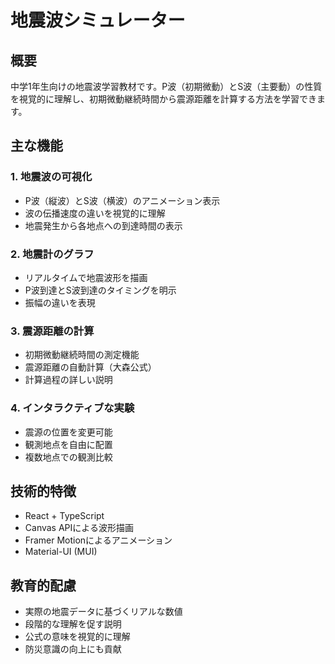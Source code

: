 # 地震波シミュレーター

## 概要
中学1年生向けの地震波学習教材です。P波（初期微動）とS波（主要動）の性質を視覚的に理解し、初期微動継続時間から震源距離を計算する方法を学習できます。

## 主な機能

### 1. 地震波の可視化
- P波（縦波）とS波（横波）のアニメーション表示
- 波の伝播速度の違いを視覚的に理解
- 地震発生から各地点への到達時間の表示

### 2. 地震計のグラフ
- リアルタイムで地震波形を描画
- P波到達とS波到達のタイミングを明示
- 振幅の違いを表現

### 3. 震源距離の計算
- 初期微動継続時間の測定機能
- 震源距離の自動計算（大森公式）
- 計算過程の詳しい説明

### 4. インタラクティブな実験
- 震源の位置を変更可能
- 観測地点を自由に配置
- 複数地点での観測比較

## 技術的特徴
- React + TypeScript
- Canvas APIによる波形描画
- Framer Motionによるアニメーション
- Material-UI (MUI)

## 教育的配慮
- 実際の地震データに基づくリアルな数値
- 段階的な理解を促す説明
- 公式の意味を視覚的に理解
- 防災意識の向上にも貢献